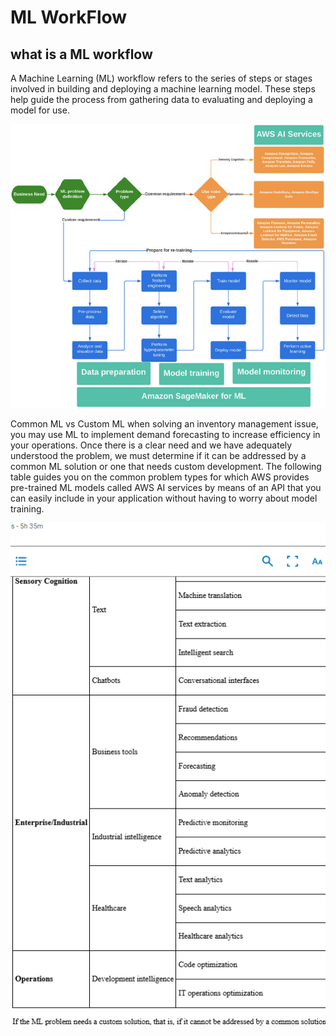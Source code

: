 # ML WorkFlow

## what is a ML workflow

A Machine Learning (ML) workflow refers to the series of steps or stages involved in building and deploying a machine learning model. 
These steps help guide the process from gathering data to evaluating and deploying a model for use.

<img src="ML-FlowAWS.jpg" width="600">


Common ML vs Custom ML
when solving an inventory management issue, you may use ML to implement demand forecasting to increase efficiency in your operations. 
Once there is a clear need and we have adequately understood the problem, we must determine if it can be addressed by a common ML solution or one that needs custom development.
The following table guides you on the common problem types for which AWS provides pre-trained ML models called AWS AI services by means of an API that you can easily include in your application without having to worry about model training. 

<img src="AI-usecases.png" width="600">
